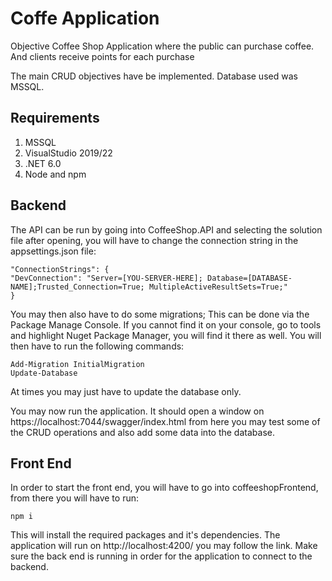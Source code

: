 # Coffe Application

Objective
Coffee Shop Application where the public can purchase coffee. And clients receive points for each purchase

The main CRUD objectives have be implemented. Database used was MSSQL.

## Requirements

1. MSSQL
2. VisualStudio 2019/22
3. .NET 6.0
4. Node and npm

## Backend

The API can be run by going into CoffeeShop.API and selecting the solution file after opening, you will have to change the connection string in the appsettings.json file:

    "ConnectionStrings": {
    "DevConnection": "Server=[YOU-SERVER-HERE]; Database=[DATABASE-NAME];Trusted_Connection=True; MultipleActiveResultSets=True;"
    }

You may then also have to do some migrations; This can be done via the Package Manage Console. If you cannot find it on your console, go to tools and highlight Nuget Package Manager, you will find it there as well. You will then have to run the following commands:

    Add-Migration InitialMigration
    Update-Database

At times you may just have to update the database only.

You may now run the application. It should open a window on https://localhost:7044/swagger/index.html from here you may test some of the CRUD operations and also add some data into the database.

## Front End

In order to start the front end, you will have to go into coffeeshopFrontend, from there you will have to run:

    npm i

This will install the required packages and it's dependencies. The application will run on http://localhost:4200/
you may follow the link. Make sure the back end is running in order for the application to connect to the backend.
